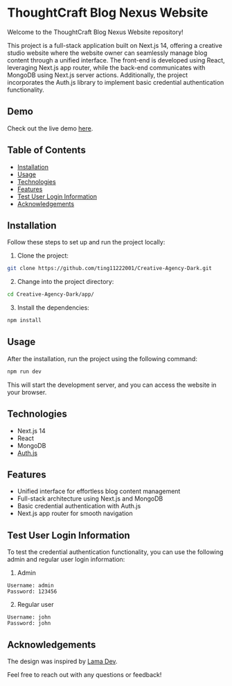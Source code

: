 # ThoughtCraft Blog Nexus Website

Welcome to the ThoughtCraft Blog Nexus Website repository! 

This project is a full-stack application built on Next.js 14, offering a creative studio website where the website owner can seamlessly manage blog content through a unified interface. The front-end is developed using React, leveraging Next.js app router, while the back-end communicates with MongoDB using Next.js server actions. Additionally, the project incorporates the Auth.js library to implement basic credential authentication functionality.

## Demo

Check out the live demo [here](https://creative-agency-dark.vercel.app/).

## Table of Contents

- [Installation](#installation)
- [Usage](#usage)
- [Technologies](#technologies)
- [Features](#features)
- [Test User Login Information](#test-user-login-information)
- [Acknowledgements](#acknowledgements)

## Installation

Follow these steps to set up and run the project locally:

1. Clone the project:

```bash
git clone https://github.com/ting11222001/Creative-Agency-Dark.git
```

2. Change into the project directory:

```bash
cd Creative-Agency-Dark/app/
```

3. Install the dependencies:

```bash
npm install
```

## Usage

After the installation, run the project using the following command:

```bash
npm run dev
```

This will start the development server, and you can access the website in your browser.

## Technologies

- Next.js 14
- React
- MongoDB
- [Auth.js](https://authjs.dev/)

## Features

- Unified interface for effortless blog content management
- Full-stack architecture using Next.js and MongoDB
- Basic credential authentication with Auth.js
- Next.js app router for smooth navigation

## Test User Login Information
To test the credential authentication functionality, you can use the following admin and regular user login information:

1. Admin
```
Username: admin
Password: 123456
```

2. Regular user
```
Username: john
Password: john
```

## Acknowledgements

The design was inspired by [Lama Dev](https://github.com/safak/next14-tutorial).

Feel free to reach out with any questions or feedback!